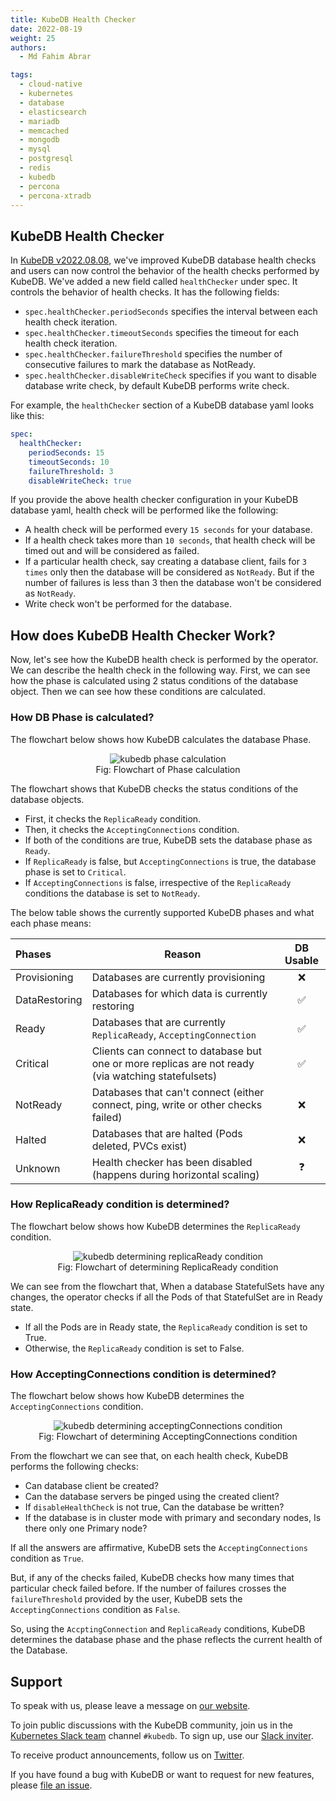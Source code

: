 ```yaml
---
title: KubeDB Health Checker
date: 2022-08-19
weight: 25
authors:
  - Md Fahim Abrar

tags:
  - cloud-native
  - kubernetes
  - database
  - elasticsearch
  - mariadb
  - memcached
  - mongodb
  - mysql
  - postgresql
  - redis
  - kubedb
  - percona
  - percona-xtradb
---
```


## KubeDB Health Checker

In [KubeDB v2022.08.08](https://kubedb.com/docs/v2022.08.08/setup/), we've improved KubeDB database health checks and users can now control the behavior of the health checks performed by KubeDB. We've added a new field called `healthChecker` under spec. It controls the behavior of health checks. It has the following fields:

- `spec.healthChecker.periodSeconds` specifies the interval between each health check iteration.
- `spec.healthChecker.timeoutSeconds` specifies the timeout for each health check iteration.
- `spec.healthChecker.failureThreshold` specifies the number of consecutive failures to mark the database as NotReady.
- `spec.healthChecker.disableWriteCheck` specifies if you want to disable database write check, by default KubeDB performs write check.

For example, the `healthChecker` section of a KubeDB database yaml looks like this:
```yaml
spec:
  healthChecker:
    periodSeconds: 15
    timeoutSeconds: 10
    failureThreshold: 3
    disableWriteCheck: true
```

If you provide the above health checker configuration in your KubeDB database yaml, health check will be performed like the following:
- A health check will be performed every `15 seconds` for your database.
- If a health check takes more than `10 seconds`, that health check will be timed out and will be considered as failed.
- If a particular health check, say creating a database client, fails for `3 times` only then the database will be considered as `NotReady`. But if the number of failures is less than 3 then the database won't be considered as `NotReady`.
- Write check won't be performed for the database.

## How does KubeDB Health Checker Work?

Now, let's see how the KubeDB health check is performed by the operator. We can describe the health check in the following way. First, we can see how the phase is calculated using 2 status conditions of the database object. Then we can see how these conditions are calculated.

### How DB Phase is calculated?
The flowchart below shows how KubeDB calculates the database Phase.

<figure align="center">
 <img alt="kubedb phase calculation" src="kubedb-phase-calculation.png">
 <figcaption align="center">Fig: Flowchart of Phase calculation</figcaption>
</figure>

The flowchart shows that KubeDB checks the status conditions of the database objects.
- First, it checks the `ReplicaReady` condition.
- Then, it checks the `AcceptingConnections` condition.
- If both of the conditions are true, KubeDB sets the database phase as `Ready`.
- If `ReplicaReady` is false, but `AcceptingConnections` is true, the database phase is set to `Critical`.
- If `AcceptingConnections` is false, irrespective of the `ReplicaReady` conditions the database is set to `NotReady`.

The below table shows the currently supported KubeDB phases and what each phase means:

| Phases        | Reason                                                                                             |     DB Usable      |
|:--------------|----------------------------------------------------------------------------------------------------|:------------------:|
| Provisioning  | Databases are currently provisioning                                                               |        :x:         |
| DataRestoring | Databases for which data is currently restoring                                                    | :white_check_mark: |
| Ready         | Databases that are currently `ReplicaReady`, `AcceptingConnection`                                 | :white_check_mark: |
| Critical      | Clients can connect to database but one or more replicas are not ready (via watching statefulsets) | :white_check_mark: |
| NotReady      | Databases that can't connect (either connect, ping, write or other checks failed)                  |        :x:         |
| Halted        | Databases that are halted (Pods deleted, PVCs exist)                                               |        :x:         |
| Unknown       | Health checker has been disabled (happens during horizontal scaling)                               |     :question:     |


### How ReplicaReady condition is determined?
The flowchart below shows how KubeDB determines the `ReplicaReady` condition.

<figure align="center">
 <img alt="kubedb determining replicaReady condition" src="kubedb-determining-replica-ready-condition.png">
 <figcaption align="center">Fig: Flowchart of determining ReplicaReady condition</figcaption>
</figure>

We can see from the flowchart that, When a database StatefulSets have any changes, the operator checks if all the Pods of that StatefulSet are in Ready state.

- If all the Pods are in Ready state, the `ReplicaReady` condition is set to True.
- Otherwise, the `ReplicaReady` condition is set to False.

### How AcceptingConnections condition is determined?
The flowchart below shows how KubeDB determines the `AcceptingConnections` condition.

<figure align="center">
 <img alt="kubedb determining acceptingConnections condition" src="kubedb-determining-accepting-connections-condition.png">
 <figcaption align="center">Fig: Flowchart of determining AcceptingConnections condition</figcaption>
</figure>

From the flowchart we can see that, on each health check, KubeDB performs the following checks:
- Can database client be created?
- Can the database servers be pinged using the created client?
- If `disableHealthCheck` is not true, Can the database be written?
- If the database is in cluster mode with primary and secondary nodes, Is there only one Primary node?

If all the answers are affirmative, KubeDB sets the `AcceptingConnections` condition as `True`.

But, if any of the checks failed, KubeDB checks how many times that particular check failed before. If the number of failures crosses the `failureThreshold` provided by the user, KubeDB sets the `AcceptingConnections` condition as `False`.

So, using the `AccptingConnection` and `ReplicaReady` conditions, KubeDB determines the database phase and the phase reflects the current health of the Database.

## Support

To speak with us, please leave a message on [our website](https://appscode.com/contact/).

To join public discussions with the KubeDB community, join us in the [Kubernetes Slack team](https://kubernetes.slack.com/messages/C8149MREV/) channel `#kubedb`. To sign up, use our [Slack inviter](http://slack.kubernetes.io/).

To receive product announcements, follow us on [Twitter](https://twitter.com/KubeDB).

If you have found a bug with KubeDB or want to request for new features, please [file an issue](https://github.com/kubedb/project/issues/new).
